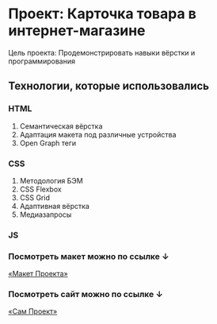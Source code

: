 # Проект: Карточка товара в интернет-магазине

Цель проекта: Продемонстрировать навыки вёрстки и программирования

## Технологии, которые использовались

### HTML
1. Семантическая вёрстка
2. Адаптация макета под различные устройства
3. Open Graph теги

### CSS
1. Методология БЭМ
2. CSS Flexbox
3. CSS Grid
4. Адаптивная вёрстка
5. Медиазапросы

### JS

### Посмотреть макет можно по ссылке ↓

[«Макет Проекта»](https://www.figma.com/file/tBUKbH2UtMmGhfxX8hKxCY/E-commerce-product-page-(Community)?node-id=0%3A1&t=sE3j4EUdPHDhb3ky-0)


### Посмотреть сайт можно по ссылке ↓

[«Сам Проект»](drugoi222-coder.github.io/Product-Card/)
